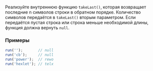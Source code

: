 Реализуйте внутреннюю функцию `takeLast()`, которая возвращает последние n символов строки в обратном порядке.
Количество символов передаётся в `takeLast()` вторым параметром.
Если передаётся пустая строка или строка меньше необходимой длины, 
функция должна вернуть `null`.

### Примеры

```js
run('');       // null
run('cb');     // null
run('power');  // rewo
run('hexlet'); // telx
```
